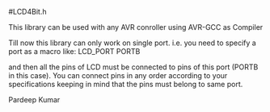 #LCD4Bit.h

This library can be used with any AVR conroller using AVR-GCC as Compiler 

Till now this library can only work on single port. i.e. you need to specify a port as a macro like: LCD_PORT PORTB

and then all the pins of LCD must be connected to pins of this port (PORTB in this case). You can connect pins in any order according to your specifications keeping in mind that the pins must belong to same port.

Pardeep Kumar

